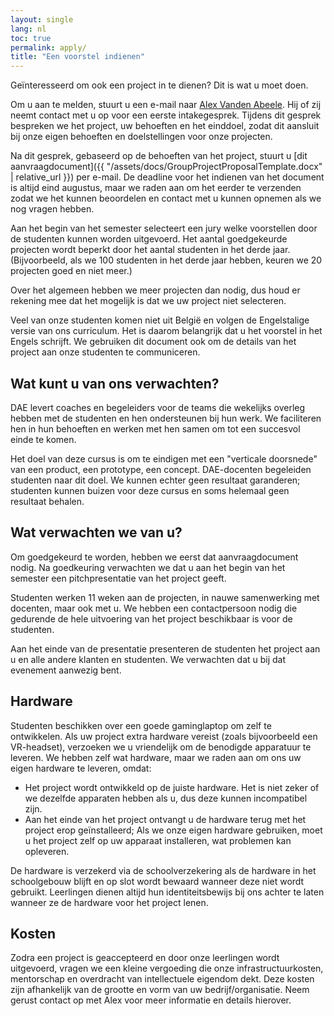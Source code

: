 ```yaml
---
layout: single
lang: nl
toc: true
permalink: apply/
title: "Een voorstel indienen"
---
```


Geïnteresseerd om ook een project in te dienen? Dit is wat u moet doen.

Om u aan te melden, stuurt u een e-mail naar [Alex Vanden Abeele](mailto:alex.vanden.abeele@howest.be). Hij of zij neemt contact met u op voor een eerste intakegesprek. Tijdens dit gesprek bespreken we het project, uw behoeften en het einddoel, zodat dit aansluit bij onze eigen behoeften en doelstellingen voor onze projecten.

Na dit gesprek, gebaseerd op de behoeften van het project, stuurt u [dit aanvraagdocument]({{ "/assets/docs/GroupProjectProposalTemplate.docx" | relative_url }}) per e-mail. De deadline voor het indienen van het document is altijd eind augustus, maar we raden aan om het eerder te verzenden zodat we het kunnen beoordelen en contact met u kunnen opnemen als we nog vragen hebben.

Aan het begin van het semester selecteert een jury welke voorstellen door de studenten kunnen worden uitgevoerd. Het aantal goedgekeurde projecten wordt beperkt door het aantal studenten in het derde jaar. (Bijvoorbeeld, als we 100 studenten in het derde jaar hebben, keuren we 20 projecten goed en niet meer.)

Over het algemeen hebben we meer projecten dan nodig, dus houd er rekening mee dat het mogelijk is dat we uw project niet selecteren.

Veel van onze studenten komen niet uit België en volgen de Engelstalige versie van ons curriculum. Het is daarom belangrijk dat u het voorstel in het Engels schrijft. We gebruiken dit document ook om de details van het project aan onze studenten te communiceren.

## Wat kunt u van ons verwachten?

DAE levert coaches en begeleiders voor de teams die wekelijks overleg hebben met de studenten en hen ondersteunen bij hun werk. We faciliteren hen in hun behoeften en werken met hen samen om tot een succesvol einde te komen.

Het doel van deze cursus is om te eindigen met een "verticale doorsnede" van een product, een prototype, een concept. DAE-docenten begeleiden studenten naar dit doel. We kunnen echter geen resultaat garanderen; studenten kunnen buizen voor deze cursus en soms helemaal geen resultaat behalen.

## Wat verwachten we van u?

Om goedgekeurd te worden, hebben we eerst dat aanvraagdocument nodig. Na goedkeuring verwachten we dat u aan het begin van het semester een pitchpresentatie van het project geeft.

Studenten werken 11 weken aan de projecten, in nauwe samenwerking met docenten, maar ook met u. We hebben een contactpersoon nodig die gedurende de hele uitvoering van het project beschikbaar is voor de studenten.

Aan het einde van de presentatie presenteren de studenten het project aan u en alle andere klanten en studenten. We verwachten dat u bij dat evenement aanwezig bent.

## Hardware

Studenten beschikken over een goede gaminglaptop om zelf te ontwikkelen. Als uw project extra hardware vereist (zoals bijvoorbeeld een VR-headset), verzoeken we u vriendelijk om de benodigde apparatuur te leveren. We hebben zelf wat hardware, maar we raden aan om ons uw eigen hardware te leveren, omdat:

- Het project wordt ontwikkeld op de juiste hardware. Het is niet zeker of we dezelfde apparaten hebben als u, dus deze kunnen incompatibel zijn.
- Aan het einde van het project ontvangt u de hardware terug met het project erop geïnstalleerd; Als we onze eigen hardware gebruiken, moet u het project zelf op uw apparaat installeren, wat problemen kan opleveren.

De hardware is verzekerd via de schoolverzekering als de hardware in het schoolgebouw blijft en op slot wordt bewaard wanneer deze niet wordt gebruikt. Leerlingen dienen altijd hun identiteitsbewijs bij ons achter te laten wanneer ze de hardware voor het project lenen.

## Kosten

Zodra een project is geaccepteerd en door onze leerlingen wordt uitgevoerd, vragen we een kleine vergoeding die onze infrastructuurkosten, mentorschap en overdracht van intellectuele eigendom dekt. Deze kosten zijn afhankelijk van de grootte en vorm van uw bedrijf/organisatie. Neem gerust contact op met Alex voor meer informatie en details hierover.